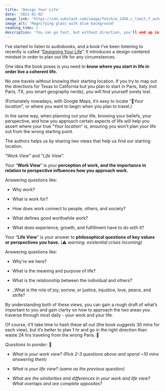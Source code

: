 ```yaml
---
title: 'Design Your Life'
date: '2021-01-02'
image_link: 'https://cdn.substack.com/image/fetch/w_1456,c_limit,f_auto,q_auto:good,fl_progressive:steep/https%3A%2F%2Fbucketeer-e05bbc84-baa3-437e-9518-adb32be77984.s3.amazonaws.com%2Fpublic%2Fimages%2Fc51d095f-0f8c-4b86-bf56-ba29656d4d06_3999x2666.jpeg'
image_alt: 'Magnifying glass with blue background'
reading_time: 2
description: 'You can go fast, but without direction, you'll end up in the wrong destination...'
---
```

I’ve started to listen to audiobooks, and a book I’ve been listening to recently is called “[Designing Your Life](https://www.amazon.com/Designing-Your-Life-Well-Lived-Joyful/dp/1101875321)”. It introduces a design-centered mindset in order to plan out life for any circumstances.

One idea the book poses is you need to **know where you start in life in order live a coherent life.**

No one travels without knowing their starting location. If you try to map out the directions for Texas to California but you plan to start in Paris, Italy (not Paris, TX, you smart geography nerds), you will find yourself sorely lost.

(Fortunately nowadays, with Google Maps, it’s easy to locate “📍_Your location_”, or where you want to begin when you plan to travel.)

In the same way, when planning out your life, knowing your beliefs, your perspective, and how you approach certain aspects of life will help you assert where your true “_Your location_” is,  ensuring you won’t plan your life out from the wrong starting point.

The authors helps us by sharing two views that help us find our starting location.

"_Work View_" and "_Life View_".

Your “**Work View**” is your **perception of work, and the importance in relation to perspective influences how you approach work.**

Answering questions like:

- Why work?

- What is work for?

- How does work connect to people, others, and society?

- What defines good worthwhile work?

- What does experience, growth, and fulfillment have to do with it? 

Your “**Life View**” is your answer to **philosophical questions of key values or perspectives you have.** (⚠️ _warning: existential crises incoming_)

Answering questions like:

- Why're we here?

- What is the meaning and purpose of life?

- What is the relationship between the individual and others?

- _What is the role of joy, sorrow, or justice, injustice, love, peace, and strife?

By understanding both of these views, you can gain a rough draft of what’s important to you and gain clarity on how to approach the two areas you traverse through most daily - your work and your life.

Of course, it’ll take time to hash these all out (the book suggests 30 mins for each view), but it’s better to plan 1 hr and go in the right direction than waste 24 hrs traveling from the wrong Paris. 🚗

_Questions to ponder:_ 🤔

- _What is your work view? (Pick 2-3 questions above and spend ~10 mins answering them)_

- _What is your life view? (same as the previous question)_

- _What are the similarities and differences in your work and life view? What overlaps and are complete opposites?_
